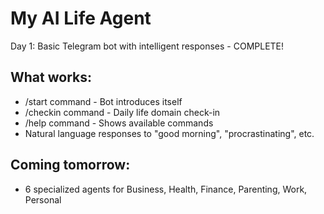 # My AI Life Agent

Day 1: Basic Telegram bot with intelligent responses - COMPLETE!

## What works:
- /start command - Bot introduces itself
- /checkin command - Daily life domain check-in  
- /help command - Shows available commands
- Natural language responses to "good morning", "procrastinating", etc.

## Coming tomorrow:
- 6 specialized agents for Business, Health, Finance, Parenting, Work, Personal
